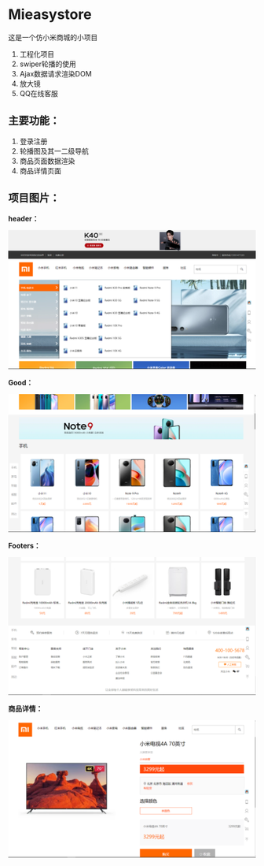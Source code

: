 # Mieasystore
这是一个仿小米商城的小项目
1. 工程化项目
2. swiper轮播的使用
3. Ajax数据请求渲染DOM
4. 放大镜
5. QQ在线客服

## 主要功能：

1. 登录注册
2. 轮播图及其一二级导航
3. 商品页面数据渲染
4. 商品详情页面

## 项目图片：

**header：**

![image-20210227003830350](https://github.com/LuAoo/Mieasystore/blob/master/res/gitimg/image-20210227003830350.png)



**Good：**

![image-20210227003852342](https://github.com/LuAoo/Mieasystore/blob/master/res/gitimg/image-20210227003852342.png)



**Footers：**

![image-20210227003939647](https://github.com/LuAoo/Mieasystore/blob/master/res/gitimg/image-20210227003939647.png)



**商品详情：**

**![image-20210227004159352](https://github.com/LuAoo/Mieasystore/blob/master/res/gitimg/image-20210227004159352.png)**


